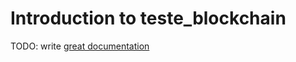 # Introduction to teste_blockchain

TODO: write [great documentation](http://jacobian.org/writing/what-to-write/)
